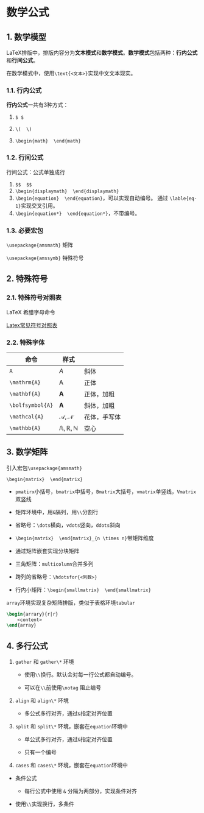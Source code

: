  # 数学公式

## 1. 数学模型

LaTeX排版中，排版内容分为**文本模式**和**数学模式**。**数学模式**包括两种：**行内公式**和**行间公式**。

在数学模式中，使用`\text{<文本>}`实现中文文本现实。

### 1.1. 行内公式

**行内公式**一共有3种方式：

1. `$ $`

2. `\(  \)`

3. `\begin{math}  \end{math}`

### 1.2. 行间公式

行间公式：公式单独成行

1. `$$  $$`
2. `\begin{displaymath}  \end{displaymath}`
3. `\begin{equation}  \end{equation}`，可以实现自动编号。
    通过 `\lable{eq-1}`实现交叉引用。
4. `\begin{equation*}  \end{equation*}`，不带编号。

### 1.3. 必要宏包

`\usepackage{amsmath}` 矩阵

`\usepackage{amssymb}` 特殊符号

## 2. 特殊符号

### 2.1. 特殊符号对照表

LaTeX 希腊字母命令

[Latex常见符号对照表]([Latex常见符号对照表_赵氏春秋-CSDN博客_latex符号表](https://blog.csdn.net/zgj926503/article/details/52757631))

### 2.2. 特殊字体

| 命令             | 样式               |              |
| ---------------- | ------------------ | ------------ |
| `A`              | ${A}$              | 斜体         |
| `\mathrm{A}`     | ${\mathrm{A}}$     | 正体         |
| `\mathbf{A}`     | ${\mathbf{A}}$     | 正体，加粗   |
| `\bolfsymbol{A}` | ${\boldsymbol{A}}$ | 斜体，加粗   |
| `\mathcal{A}`    | ${\mathcal{A,N}}$  | 花体，手写体 |
| `\mathbb{A}`     | ${\mathbb{A,R,N}}$ | 空心         |

## 3. 数学矩阵

引入宏包`\usepackage{amsmath}`

`\begin{matrix}  \end{matrix}`

- `pmatirx`小括号，`bmatrix`中括号，`Bmatrix`大括号，`vmatrix`单竖线，`Vmatrix`双竖线

- 矩阵环境中，用`&`隔列，用`\\`分割行

- 省略号：`\dots`横向，`vdots`竖向，`ddots`斜向

- `\begin{matrix}  \end{matrix}_{n \times n}`带矩阵维度

- 通过矩阵嵌套实现分块矩阵

- 三角矩阵：`multicolumn`合并多列

- 跨列的省略号：`\hdotsfor{<列数>}`

- 行内小矩阵：`\begin{smallmatrix}  \end{smallmatrix}`

`array`环境实现复杂矩阵排版，类似于表格环境`tabular`

```latex
\begin{arrary}{r|r}
	<content>
\end{array}
```

## 4. 多行公式

1. `gather` 和 `gather\*` 环境
   - 使用`\\`换行。默认会对每一行公式都自动编号。
   
   - 可以在`\\`前使用`\notag` 阻止编号
   
2. `align` 和 `align\*` 环境
   - 多公式多行对齐，通过`&`指定对齐位置
   
3. `split` 和 `split\*` 环境，嵌套在`equation`环境中
   - 单公式多行对齐，通过`&`指定对齐位置
   
   - 只有一个编号
   
4. `cases` 和 `cases\*` 环境，嵌套在`equation`环境中
- 条件公式
   
   - 每行公式中使用 `&` 分隔为两部分，实现条件对齐
   
- 使用`\\`实现换行，多条件

